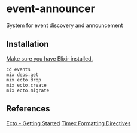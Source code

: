 # event-announcer

System for event discovery and announcement

## Installation

[Make sure you have Elixir installed.](https://github.com/feihong/elixir-examples#installation)

```
cd events
mix deps.get
mix ecto.drop
mix ecto.create
mix ecto.migrate
```

## References

[Ecto - Getting Started](https://hexdocs.pm/ecto/getting-started.html)
[Timex Formatting Directives](https://hexdocs.pm/timex/Timex.Format.DateTime.Formatters.Default.html#module-list-of-all-directives)
